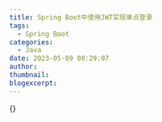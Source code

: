 ```yaml
---
title: Spring Boot中使用JWT实现单点登录
tags:
  - Spring Boot
categories:
  - Java
date: 2023-05-09 08:29:07
author:
thumbnail:
blogexcerpt:
---
```

{}
